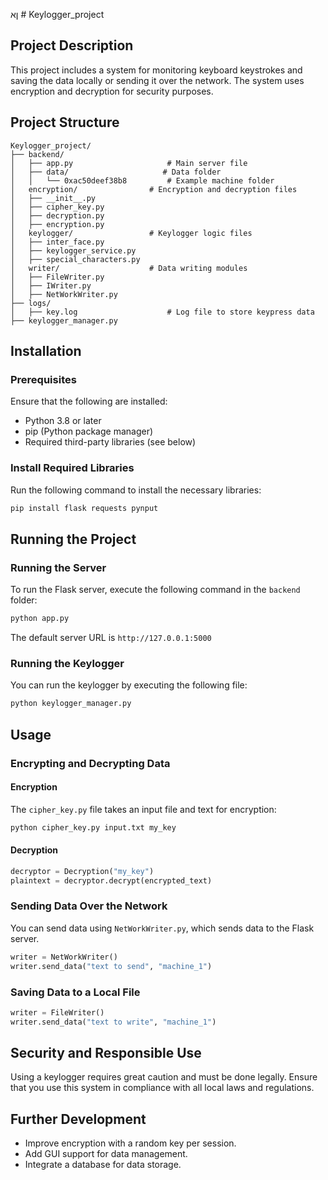ןא # Keylogger_project

## Project Description

This project includes a system for monitoring keyboard keystrokes and saving the data locally or sending it over the network. The system uses encryption and decryption for security purposes.

## Project Structure

```
Keylogger_project/
├── backend/
│   ├── app.py                     # Main server file
│   ├── data/                     # Data folder
│   │   └── 0xac50deef38b8         # Example machine folder
│   encryption/                # Encryption and decryption files
│   ├── __init__.py
│   ├── cipher_key.py
│   ├── decryption.py
│   ├── encryption.py
│   keylogger/                 # Keylogger logic files
│   ├── inter_face.py
│   ├── keylogger_service.py
│   ├── special_characters.py
│   writer/                    # Data writing modules
│   ├── FileWriter.py
│   ├── IWriter.py
│   ├── NetWorkWriter.py
├── logs/
│   ├── key.log                    # Log file to store keypress data
├── keylogger_manager.py
```

## Installation

### Prerequisites

Ensure that the following are installed:
- Python 3.8 or later
- pip (Python package manager)
- Required third-party libraries (see below)

### Install Required Libraries

Run the following command to install the necessary libraries:

```bash
pip install flask requests pynput
```

## Running the Project

### Running the Server

To run the Flask server, execute the following command in the `backend` folder:

```bash
python app.py
```

The default server URL is `http://127.0.0.1:5000`

### Running the Keylogger

You can run the keylogger by executing the following file:

```bash
python keylogger_manager.py
```

## Usage

### Encrypting and Decrypting Data

#### Encryption

The `cipher_key.py` file takes an input file and text for encryption:

```bash
python cipher_key.py input.txt my_key
```

#### Decryption

```python
decryptor = Decryption("my_key")
plaintext = decryptor.decrypt(encrypted_text)
```

### Sending Data Over the Network

You can send data using `NetWorkWriter.py`, which sends data to the Flask server.

```python
writer = NetWorkWriter()
writer.send_data("text to send", "machine_1")
```

### Saving Data to a Local File

```python
writer = FileWriter()
writer.send_data("text to write", "machine_1")
```

## Security and Responsible Use

Using a keylogger requires great caution and must be done legally. Ensure that you use this system in compliance with all local laws and regulations.

## Further Development

- Improve encryption with a random key per session.
- Add GUI support for data management.
- Integrate a database for data storage.
